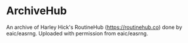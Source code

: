 # ArchiveHub
An archive of Harley Hick's RoutineHub (https://routinehub.co) done by eaic/easrng.
Uploaded with permission from eaic/easrng.
